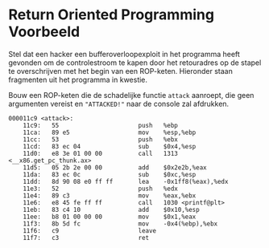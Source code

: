 # Return Oriented Programming Voorbeeld
Stel dat een hacker een bufferoverloopexploit in het programma heeft gevonden om de controlestroom te kapen door het retouradres op de stapel te overschrijven met het begin van een ROP-keten. Hieronder staan ​​fragmenten uit het programma in kwestie.

Bouw een ROP-keten die de schadelijke functie `attack` aanroept, die geen argumenten vereist en `"ATTACKED!"` naar de console zal afdrukken.

```
000011c9 <attack>:
    11c9:	55                   	push   %ebp
    11ca:	89 e5                	mov    %esp,%ebp
    11cc:	53                   	push   %ebx
    11cd:	83 ec 04             	sub    $0x4,%esp
    11d0:	e8 3e 01 00 00       	call   1313 <__x86.get_pc_thunk.ax>
    11d5:	05 2b 2e 00 00       	add    $0x2e2b,%eax
    11da:	83 ec 0c             	sub    $0xc,%esp
    11dd:	8d 90 08 e0 ff ff    	lea    -0x1ff8(%eax),%edx
    11e3:	52                   	push   %edx
    11e4:	89 c3                	mov    %eax,%ebx
    11e6:	e8 45 fe ff ff       	call   1030 <printf@plt>
    11eb:	83 c4 10             	add    $0x10,%esp
    11ee:	b8 01 00 00 00       	mov    $0x1,%eax
    11f3:	8b 5d fc             	mov    -0x4(%ebp),%ebx
    11f6:	c9                   	leave  
    11f7:	c3                   	ret
```